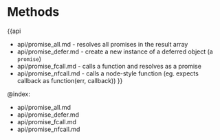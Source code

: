 Methods
=======

{{api
- api/promise_all.md - resolves all promises in the result array
- api/promise_defer.md - create a new instance of a deferred object (a `promise`)
- api/promise_fcall.md - calls a function and resolves as a promise
- api/promise_nfcall.md - calls a node-style function (eg. expects callback as function(err, callback))
}}

@index:
- api/promise_all.md
- api/promise_defer.md
- api/promise_fcall.md
- api/promise_nfcall.md


